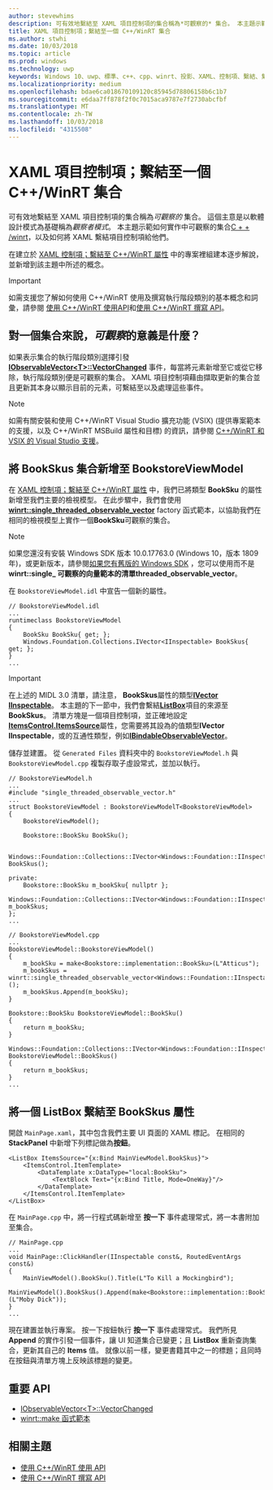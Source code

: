 ```yaml
---
author: stevewhims
description: 可有效地繫結至 XAML 項目控制項的集合稱為*可觀察的* 集合。 本主題示範實作和使用可觀察集合的方法，以及如何將 XAML 項目控制項繫結至它。
title: XAML 項目控制項；繫結至一個 C++/WinRT 集合
ms.author: stwhi
ms.date: 10/03/2018
ms.topic: article
ms.prod: windows
ms.technology: uwp
keywords: Windows 10、uwp、標準、c++、cpp、winrt、投影、XAML、控制項、繫結、集合
ms.localizationpriority: medium
ms.openlocfilehash: bdae6ca018670109120c85945d78806158b6c1b7
ms.sourcegitcommit: e6daa7ff878f2f0c7015aca9787e7f2730abcfbf
ms.translationtype: MT
ms.contentlocale: zh-TW
ms.lasthandoff: 10/03/2018
ms.locfileid: "4315508"
---
```

# <a name="xaml-items-controls-bind-to-a-cwinrt-collection"></a>XAML 項目控制項；繫結至一個 C++/WinRT 集合

可有效地繫結至 XAML 項目控制項的集合稱為*可觀察的* 集合。 這個主意是以軟體設計模式為基礎稱為*觀察者模式*。 本主題示範如何實作中可觀察的集合[C + + /winrt](/windows/uwp/cpp-and-winrt-apis/intro-to-using-cpp-with-winrt)，以及如何將 XAML 繫結項目控制項給他們。

在建立於 [XAML 控制項；繫結至 C++/WinRT 屬性](binding-property.md) 中的專案裡組建本逐步解說，並新增到該主題中所述的概念。

> [!IMPORTANT]
> 如需支援您了解如何使用 C++/WinRT 使用及撰寫執行階段類別的基本概念和詞彙，請參閱 [使用 C++/WinRT 使用API](consume-apis.md)和[使用 C++/WinRT 撰寫 API](author-apis.md)。

## <a name="what-does-observable-mean-for-a-collection"></a>對一個集合來說，*可觀察*的意義是什麼？
如果表示集合的執行階段類別選擇引發 [**IObservableVector&lt;T&gt;::VectorChanged**](/uwp/api/windows.foundation.collections.iobservablevector-1.vectorchanged) 事件，每當將元素新增至它或從它移除，執行階段類別便是可觀察的集合。 XAML 項目控制項藉由擷取更新的集合並且更新其本身以顯示目前的元素，可繫結至以及處理這些事件。

> [!NOTE]
> 如需有關安裝和使用 C++/WinRT Visual Studio 擴充功能 (VSIX) (提供專案範本的支援，以及 C++/WinRT MSBuild 屬性和目標) 的資訊，請參閱 [C++/WinRT 和 VSIX 的 Visual Studio 支援](intro-to-using-cpp-with-winrt.md#visual-studio-support-for-cwinrt-and-the-vsix)。

## <a name="add-a-bookskus-collection-to-bookstoreviewmodel"></a>將 **BookSkus** 集合新增至 **BookstoreViewModel**

在 [XAML 控制項；繫結至 C++/WinRT 屬性](binding-property.md) 中，我們已將類型 **BookSku** 的屬性新增至我們主要的檢視模型。 在此步驟中，我們會使用[**winrt::single_threaded_observable_vector**](/uwp/cpp-ref-for-winrt/single-threaded-observable-vector) factory 函式範本，以協助我們在相同的檢視模型上實作一個**BookSku**可觀察的集合。

> [!NOTE]
> 如果您還沒有安裝 Windows SDK 版本 10.0.17763.0 (Windows 10，版本 1809年)，或更新版本，請參閱[如果您有舊版的 Windows SDK](/uwp/cpp-ref-for-winrt/single-threaded-observable-vector#if-you-have-an-older-version-of-the-windows-sdk) ，您可以使用而不是**winrt::single_ 可觀察的向量範本的清單threaded_observable_vector**。

在 `BookstoreViewModel.idl` 中宣告一個新的屬性。

```idl
// BookstoreViewModel.idl
...
runtimeclass BookstoreViewModel
{
    BookSku BookSku{ get; };
    Windows.Foundation.Collections.IVector<IInspectable> BookSkus{ get; };
}
...
```

> [!IMPORTANT]
> 在上述的 MIDL 3.0 清單，請注意， **BookSkus**屬性的類型[**IVector**](/uwp/api/windows.foundation.collections.ivector_t_) [**IInspectable**](/windows/desktop/api/inspectable/nn-inspectable-iinspectable)。 本主題的下一節中，我們會繫結[**ListBox**](/uwp/api/windows.ui.xaml.controls.listbox)項目的來源至**BookSkus**。 清單方塊是一個項目控制項，並正確地設定[**ItemsControl.ItemsSource**](/uwp/api/windows.ui.xaml.controls.itemscontrol.itemssource)屬性，您需要將其設為的值類型**IVector** **IInspectable**，或的互通性類型，例如[**IBindableObservableVector**](/uwp/api/windows.ui.xaml.interop.ibindableobservablevector)。

儲存並建置。 從 `Generated Files` 資料夾中的 `BookstoreViewModel.h` 與 `BookstoreViewModel.cpp` 複製存取子虛設常式，並加以執行。

```cppwinrt
// BookstoreViewModel.h
...
#include "single_threaded_observable_vector.h"
...
struct BookstoreViewModel : BookstoreViewModelT<BookstoreViewModel>
{
    BookstoreViewModel();

    Bookstore::BookSku BookSku();

    Windows::Foundation::Collections::IVector<Windows::Foundation::IInspectable> BookSkus();

private:
    Bookstore::BookSku m_bookSku{ nullptr };
    Windows::Foundation::Collections::IVector<Windows::Foundation::IInspectable> m_bookSkus;
};
...
```

```cppwinrt
// BookstoreViewModel.cpp
...
BookstoreViewModel::BookstoreViewModel()
{
    m_bookSku = make<Bookstore::implementation::BookSku>(L"Atticus");
    m_bookSkus = winrt::single_threaded_observable_vector<Windows::Foundation::IInspectable>();
    m_bookSkus.Append(m_bookSku);
}

Bookstore::BookSku BookstoreViewModel::BookSku()
{
    return m_bookSku;
}

Windows::Foundation::Collections::IVector<Windows::Foundation::IInspectable> BookstoreViewModel::BookSkus()
{
    return m_bookSkus;
}
...
```

## <a name="bind-a-listbox-to-the-bookskus-property"></a>將一個 ListBox 繫結至 **BookSkus** 屬性
開啟 `MainPage.xaml`，其中包含我們主要 UI 頁面的 XAML 標記。 在相同的 **StackPanel** 中新增下列標記做為**按鈕**。

```xaml
<ListBox ItemsSource="{x:Bind MainViewModel.BookSkus}">
    <ItemsControl.ItemTemplate>
        <DataTemplate x:DataType="local:BookSku">
            <TextBlock Text="{x:Bind Title, Mode=OneWay}"/>
        </DataTemplate>
    </ItemsControl.ItemTemplate>
</ListBox>
```

在 `MainPage.cpp` 中，將一行程式碼新增至 **按一下** 事件處理常式，將一本書附加至集合。

```cppwinrt
// MainPage.cpp
...
void MainPage::ClickHandler(IInspectable const&, RoutedEventArgs const&)
{
    MainViewModel().BookSku().Title(L"To Kill a Mockingbird");
    MainViewModel().BookSkus().Append(make<Bookstore::implementation::BookSku>(L"Moby Dick"));
}
...
```

現在建置並執行專案。 按一下按鈕執行 **按一下** 事件處理常式。 我們所見 **Append** 的實作引發一個事件，讓 UI 知道集合已變更；且 **ListBox** 重新查詢集合，更新其自己的 **Items** 值。 就像以前一樣，變更書籍其中之一的標題；且同時在按鈕與清單方塊上反映該標題的變更。

## <a name="important-apis"></a>重要 API
* [IObservableVector&lt;T&gt;::VectorChanged](/uwp/api/windows.foundation.collections.iobservablevector-1.vectorchanged)
* [winrt::make 函式範本](/uwp/cpp-ref-for-winrt/make)

## <a name="related-topics"></a>相關主題
* [使用 C++/WinRT 使用 API ](consume-apis.md)
* [使用 C++/WinRT 撰寫 API ](author-apis.md)
